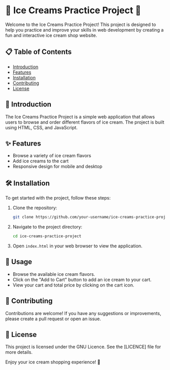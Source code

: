 
# 🍦 Ice Creams Practice Project 🍦

Welcome to the Ice Creams Practice Project! This project is designed to help you practice and improve your skills in web development by creating a fun and interactive ice cream shop website.

## 📋 Table of Contents
- [Introduction](#introduction)
- [Features](#features)
- [Installation](#installation)
- [Contributing](#contributing)
- [License](#license)

## 🌟 Introduction
The Ice Creams Practice Project is a simple web application that allows users to browse and order different flavors of ice cream. The project is built using HTML, CSS, and JavaScript.

## ✨ Features
- Browse a variety of ice cream flavors
- Add ice creams to the cart
- Responsive design for mobile and desktop

## 🛠️ Installation
To get started with the project, follow these steps:

1. Clone the repository:
    ```bash
    git clone https://github.com/your-username/ice-creams-practice-project.git
    ```
2. Navigate to the project directory:
    ```bash
    cd ice-creams-practice-project
    ```
3. Open `index.html` in your web browser to view the application.

## 🚀 Usage
- Browse the available ice cream flavors.
- Click on the "Add to Cart" button to add an ice cream to your cart.
- View your cart and total price by clicking on the cart icon.

## 🤝 Contributing
Contributions are welcome! If you have any suggestions or improvements, please create a pull request or open an issue.

## 📄 License
This project is licensed under the GNU Licence. See the [LICENCE] file for more details.

Enjoy your ice cream shopping experience! 🍨

